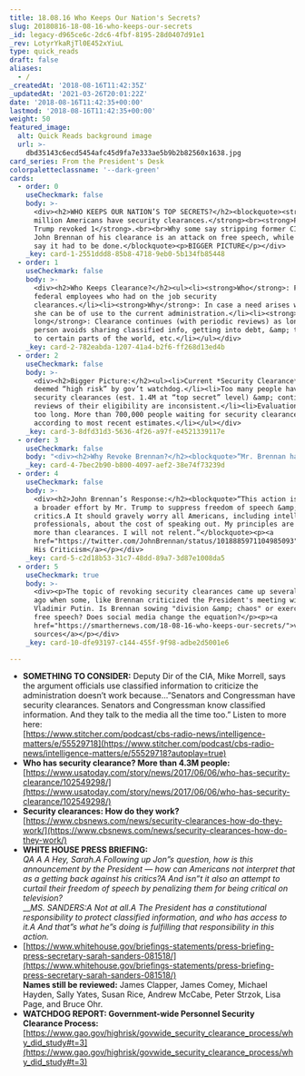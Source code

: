 ```yaml
---
title: 18.08.16 Who Keeps Our Nation's Secrets?
slug: 20180816-18-08-16-who-keeps-our-secrets
_id: legacy-d965ce6c-2dc6-4fbf-8195-28d0407d91e1
_rev: LotyrYkaRjTl0E452xYiuL
type: quick_reads
draft: false
aliases:
  - /
_createdAt: '2018-08-16T11:42:35Z'
_updatedAt: '2021-03-26T20:01:22Z'
date: '2018-08-16T11:42:35+00:00'
lastmod: '2018-08-16T11:42:35+00:00'
weight: 50
featured_image:
  alt: Quick Reads background image
  url: >-
    dbd35143c6ecd5454afc45d9fa7e333ae5b9b2b82560x1638.jpg
card_series: From the President's Desk
colorpaletteclassname: '--dark-green'
cards:
  - order: 0
    useCheckmark: false
    body: >-
      <div><h2>WHO KEEPS OUR NATION’S TOP SECRETS?</h2><blockquote><strong>4+
      million Americans have security clearances.</strong><br><strong>President
      Trump revoked 1</strong>.<br><br>Why some say stripping former CIA Dir.
      John Brennan of his clearance is an attack on free speech, while others
      say it had to be done.</blockquote><p>BIGGER PICTURE</p></div>
    _key: card-1-2551ddd8-85b8-4718-9eb0-5b134fb85448
  - order: 1
    useCheckmark: false
    body: >-
      <div><h2>Who Keeps Clearance?</h2><ul><li><strong>Who</strong>: Former
      federal employees who had on the job security
      clearances.</li><li><strong>Why</strong>: In case a need arises when he or
      she can be of use to the current administration.</li><li><strong>How
      long</strong>: Clearance continues (with periodic reviews) as long as
      person avoids sharing classified info, getting into debt, &amp; traveling
      to certain parts of the world, etc.</li></ul></div>
    _key: card-2-782eabda-1207-41a4-b2f6-ff268d13ed4b
  - order: 2
    useCheckmark: false
    body: >-
      <div><h2>Bigger Picture:</h2><ul><li>Current *Security Clearance* system
      deemed “high risk” by gov’t watchdog.</li><li>Too many people have
      security clearances (est. 1.4M at “top secret” level) &amp; continual
      reviews of their eligibility are inconsistent.</li><li>Evaluations take
      too long. More than 700,000 people waiting for security clearance,
      according to most recent estimates.</li></ul></div>
    _key: card-3-8dfd31d3-5636-4f26-a97f-e4521339117e
  - order: 3
    useCheckmark: false
    body: "<div><h2>Why Revoke Brennan?</h2><blockquote>“Mr. Brennan has recently leveraged his status as a former high-ranking official with access to highly sensitive information to make a series of unfounded and outrageous allegations a\x14 wild outbursts on the Internet and television a\x14 about this administration.\"<br><br><br><br>President Trump</blockquote></div>"
    _key: card-4-7bec2b90-b800-4097-aef2-38e74f73239d
  - order: 4
    useCheckmark: false
    body: >-
      <div><h2>John Brennan’s Response:</h2><blockquote>“This action is part of
      a broader effort by Mr. Trump to suppress freedom of speech &amp; punish
      critics.A It should gravely worry all Americans, including intelligence
      professionals, about the cost of speaking out. My principles are worth far
      more than clearances. I will not relent.”</blockquote><p><a
      href="https://twitter.com/JohnBrennan/status/1018885971104985093">Click:
      His Criticism</a></p></div>
    _key: card-5-c2d18b53-31c7-48dd-89a7-3d87e1008da5
  - order: 5
    useCheckmark: true
    body: >-
      <div><p>The topic of revoking security clearances came up several weeks
      ago when some, like Brennan criticized the President's meeting with
      Vladimir Putin. Is Brennan sowing "division &amp; chaos" or exercising
      free speech? Does social media change the equation?</p><p><a
      href="https://smarthernews.com/18-08-16-who-keeps-our-secrets/">view
      sources</a></p></div>
    _key: card-10-dfe93197-c144-455f-9f98-adbe2d5001e6

---
```

* **SOMETHING TO CONSIDER:** Deputy Dir of the CIA, Mike Morrell, says the argument officials use classified information to criticize the administration doesn’t work because…”Senators and Congressman have security clearances. Senators and Congressman know classified information. And they talk to the media all the time too.” Listen to more here:  
[https://www.stitcher.com/podcast/cbs-radio-news/intelligence-matters/e/55529718](https://www.stitcher.com/podcast/cbs-radio-news/intelligence-matters/e/55529718?autoplay=true)
* **Who has security clearance? More than 4.3M people:**  
[https://www.usatoday.com/story/news/2017/06/06/who-has-security-clearance/102549298/](https://www.usatoday.com/story/news/2017/06/06/who-has-security-clearance/102549298/)
* **Security clearances: How do they work?**  
[https://www.cbsnews.com/news/security-clearances-how-do-they-work/](https://www.cbsnews.com/news/security-clearances-how-do-they-work/)
* **WHITE HOUSE PRESS BRIEFING:**  
_QA A A Hey, Sarah.A Following up Jon”s question, how is this announcement by the President — how can Americans not interpret that as a getting back against his critics?A And isn”t it also an attempt to curtail their freedom of speech by penalizing them for being critical on television?_  
___MS. SANDERS:A Not at all.A The President has a constitutional responsibility to protect classified information, and who has access to it.A And that”s what he”s doing is fulfilling that responsibility in this action._
* [https://www.whitehouse.gov/briefings-statements/press-briefing-press-secretary-sarah-sanders-081518/](https://www.whitehouse.gov/briefings-statements/press-briefing-press-secretary-sarah-sanders-081518/)  
**Names still be reviewed:** James Clapper, James Comey, Michael Hayden, Sally Yates, Susan Rice, Andrew McCabe, Peter Strzok, Lisa Page, and Bruce Ohr.
* **WATCHDOG REPORT: Government-wide Personnel Security Clearance Process:**  
[https://www.gao.gov/highrisk/govwide_security_clearance_process/why_did_study#t=3](https://www.gao.gov/highrisk/govwide_security_clearance_process/why_did_study#t=3)